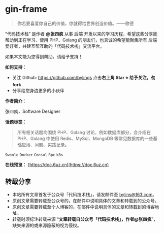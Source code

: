 # gin-frame

> 你若要喜爱你自己的价值，你就得给世界创造价值。——歌德

“代码技术栈” 是作者 **@张四疯** 从事 后端 开发以来的学习历程，希望这些分享能帮助到正在学习、使用 PHP、Golang 的朋友们，也真诚的希望能聚集所有 后端 爱好者，共建互帮互助的「代码技术栈」交流平台。

如果本文能为您得到帮助，请给予支持！

**如何支持：**

- 关注 Github: https://github.com/bylings 点击**右上角 Star :star: 给予关注，勿 fork**
- 分享给您身边更多的小伙伴

**作者简介**：

张四疯，Software Designer

**话题标签：**

> 所有相关话题均围绕 PHP、Golang 讨论，例如数据库部分，会介绍在 PHP、Golang 中使用 Redis、MySql、MongoDB 等常见数据库的一些基础应用、问题、实践记录。

`Swoole` `Docker` `Consul` `Rpc` `k8s`

**在线预览：** [https://doc.6uz.cn](https://doc.6uz.cn)

## 转载分享

* 本站所有文章首发于公众号「代码技术栈」，请发邮件至 bylins@163.com。
* 原创文章需要转载至公众号的，在邮件中说明具体的文章和转载到的公众号。
* 原创文章需要转载至个人博客的，在邮件中说明具体的文章和转载到的博客地址。
* 转载时须标注转载来源 “**文章转载自公众号「代码技术栈」，作者@张四疯**”，缺失来源的或来源隐蔽的视为侵权。